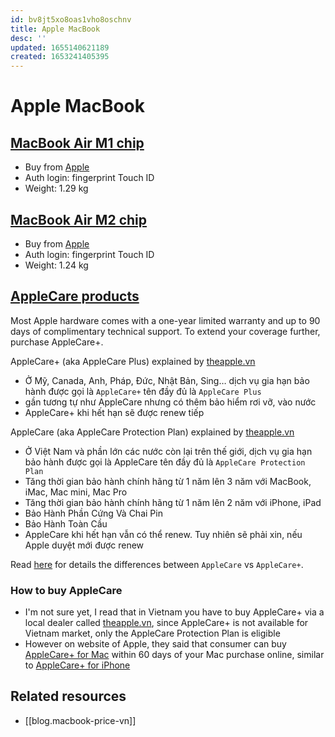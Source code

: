```yaml
---
id: bv8jt5xo8oas1vho8oschnv
title: Apple MacBook
desc: ''
updated: 1655140621189
created: 1653241405395
---
```

# Apple MacBook

## [MacBook Air M1 chip](https://www.apple.com/macbook-air-m1/)

- Buy from [Apple](https://www.apple.com/shop/buy-mac/macbook-air/with-m1-chip)
- Auth login: fingerprint Touch ID
- Weight: 1.29 kg

## [MacBook Air M2 chip](https://www.apple.com/macbook-air-m2/)

- Buy from [Apple](https://www.apple.com/shop/buy-mac/macbook-air/with-m2-chip)
- Auth login: fingerprint Touch ID
- Weight: 1.24 kg

## [AppleCare products](https://www.apple.com/support/products/)

Most Apple hardware comes with a one-year limited warranty and up to 90 days of complimentary technical support. To extend your coverage further, purchase AppleCare+.

AppleCare+ (aka AppleCare Plus) explained by [theapple.vn](https://www.theapple.vn/applecare-plus-la-gi/)
- Ở Mỹ, Canada, Anh, Pháp, Đức, Nhật Bản, Sing… dịch vụ gia hạn bảo hành được gọi là `AppleCare+` tên đầy đủ là `AppleCare Plus`
- gần tương tự như AppleCare nhưng có thêm bảo hiểm rơi vỡ, vào nước
- AppleCare+ khi hết hạn sẽ được renew tiếp

AppleCare (aka AppleCare Protection Plan) explained by [theapple.vn](https://www.theapple.vn/applecare-la-gi/)
- Ở Việt Nam và phần lớn các nước còn lại trên thế giới, dịch vụ gia hạn bảo hành được gọi là AppleCare tên đầy đủ là `AppleCare Protection Plan`
- Tăng thời gian bảo hành chính hãng từ 1 năm lên 3 năm với MacBook, iMac, Mac mini, Mac Pro
- Tăng thời gian bảo hành chính hãng từ 1 năm lên 2 năm với iPhone, iPad
- Bảo Hành Phần Cứng Và Chai Pin
- Bảo Hành Toàn Cầu
- AppleCare khi hết hạn vẫn có thể renew. Tuy nhiên sẽ phải xin, nếu Apple duyệt mới được renew

Read [here](https://www.theapple.vn/phan-biet-applecare-protection-plan-voi-applecare/) for details the differences between `AppleCare` vs `AppleCare+`.

### How to buy AppleCare

- I'm not sure yet, I read that in Vietnam you have to buy AppleCare+ via a local dealer called [theapple.vn](https://www.theapple.vn/), since AppleCare+ is not available for Vietnam market, only the AppleCare Protection Plan is eligible
- However on website of Apple, they said that consumer can buy [AppleCare+ for Mac](https://www.apple.com/support/products/mac/) within 60 days of your Mac purchase online, similar to [AppleCare+ for iPhone](https://www.apple.com/support/products/iphone/)

## Related resources

- [[blog.macbook-price-vn]]